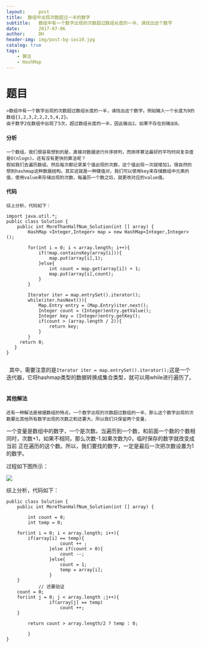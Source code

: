 ```yaml
---
layout:     post
title:  数组中出现次数超过一半的数字
subtitle:   数组中有一个数字出现的次数超过数组长度的一半，请找出这个数字
date:       2017-07-06
author:     DH
header-img: img/post-bg-ios10.jpg
catalog: true
tags:
    - 算法
    - HashMap
---
```


# 题目

    >数组中有一个数字出现的次数超过数组长度的一半，请找出这个数字。例如输入一个长度为9的数组{1,2,3,2,2,2,5,4,2}。
    由于数字2在数组中出现了5次，超过数组长度的一半，因此输出2。如果不存在则输出0。
 
#### 分析

    一个数组，我们很容易想到的是，直接对数据进行升序排列，而排序算法最好的平均时间复杂度是O(nlogn)。还有没有更快的算法呢？
    假如我们去遍历数组，然后每次都记录某个值出现的次数，这个值出现一次就增加1。很自然的想到hashmap这种数据结构。其实这就是一种键值对，我们可以使用key来存储数组中元素的值，使用value来存储出现的次数，每遍历一个数之后，就更改对应的value值。

#### 代码

    综上分析，代码如下：

```
import java.util.*; 
public class Solution {
    public int MoreThanHalfNum_Solution(int [] array) {
        HashMap <Integer,Integer> map = new HashMap<Integer,Integer>();
        
        for(int i = 0; i < array.length; i++){
            if(!map.containsKey(array[i])){
                map.put(array[i],1);
            }else{
                int count = map.get(array[i]) + 1;
                map.put(array[i],count);
            }
        }
        
        Iterator iter = map.entrySet().iterator();
        while(iter.hasNext()){
            Map.Entry entry = (Map.Entry)iter.next();
            Integer count = (Integer)entry.getValue();
            Integer key = (Integer)entry.getKey();
            if(count > (array.length / 2)){
                return key;
            }
        }
     return 0;
   }
}		


```
    其中，需要注意的是`Iterator iter = map.entrySet().iterator();`这是一个迭代器，它将hashmap类型的数据转换成集合类型，就可以用while进行遍历了。
    
#### 其他解法
    还有一种解法是根据数组的特点。一个数字出现的次数超过数组的一半，那么这个数字出现的次数要比其他所有数字出现的次数之和还要大。所以我们只保留两个变量，
一个变量是数组中的数字，一个是次数。当遍历到一个数，和前面一个数的个数相同时，次数+1，如果不相同，那么次数-1.如果次数为0，临时保存的数字就改变成当前
正在遍历的这个数。所以，我们要找的数字，一定是最后一次把次数设置为1的数字。

过程如下图所示：

![](https://ws2.sinaimg.cn/large/006tNc79gy1fhagihln58j30if0ldmy0.jpg)

综上分析，代码如下：

```
public class Solution {
	public int MoreThanHalfNum_Solution(int [] array) {
       
        int count = 0;
        int temp = 0;
        
	for(int i = 0; i < array.length; i++){
		if(array[i] == temp){
                    count ++ ;
                }else if(count > 0){
                    count --;
                }else{
                    count = 1;
                    temp = array[i];
                }
	}
            // 还要验证
	count = 0;
	for(int j = 0; j < array.length ;j++){
                if(array[j] == temp)
                    count ++;
	}
        
		return count > array.length/2 ? temp : 0;
            
        }
}	

```
   


